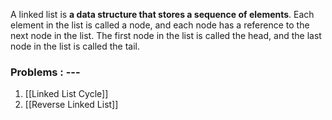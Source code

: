 A linked list is **a data structure that stores a sequence of elements**. 
Each element in the list is called a node, and each node has a reference to the next node in the list. 
The first node in the list is called the head, and the last node in the list is called the tail.


### Problems : ---

1. [[Linked List Cycle]]
2. [[Reverse Linked List]]